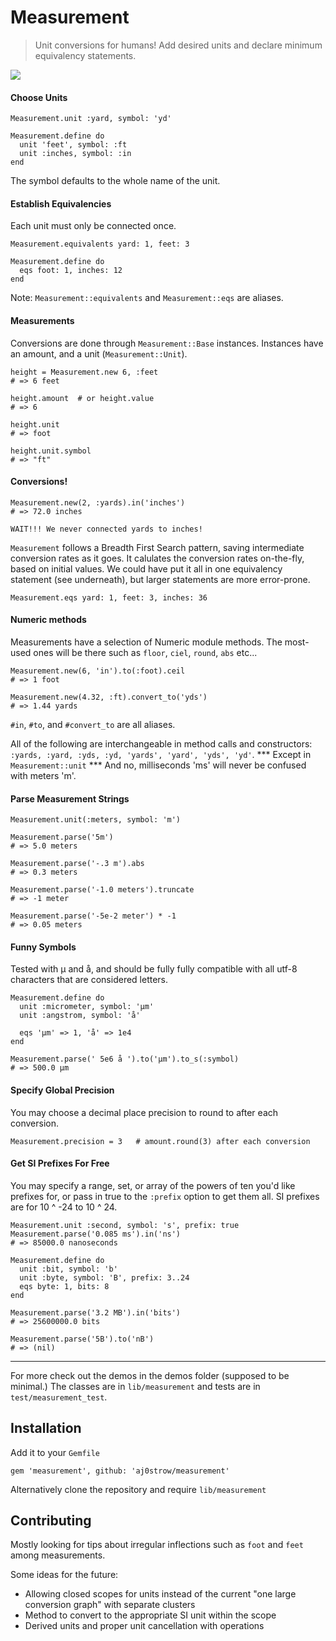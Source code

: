 # Measurement

> Unit conversions for humans! Add desired units and declare minimum equivalency statements. 

![](https://fbcdn-sphotos-g-a.akamaihd.net/hphotos-ak-snc7/481655_10151555899647269_1488239205_n.jpg)

#### Choose Units

```
Measurement.unit :yard, symbol: 'yd'

Measurement.define do
  unit 'feet', symbol: :ft
  unit :inches, symbol: :in
end
```

The symbol defaults to the whole name of the unit. 

#### Establish Equivalencies

Each unit must only be connected once. 

```
Measurement.equivalents yard: 1, feet: 3

Measurement.define do
  eqs foot: 1, inches: 12
end
```

Note: `Measurement::equivalents` and `Measurement::eqs` are aliases. 

#### Measurements

Conversions are done through `Measurement::Base` instances. Instances have an amount, and a unit (`Measurement::Unit`).

```
height = Measurement.new 6, :feet
# => 6 feet

height.amount  # or height.value
# => 6

height.unit   
# => foot

height.unit.symbol
# => "ft"
```

#### Conversions!

```
Measurement.new(2, :yards).in('inches')
# => 72.0 inches
```

`WAIT!!! We never connected yards to inches!` 

`Measurement` follows a Breadth First Search pattern, saving intermediate conversion rates as it goes. It calulates the conversion rates on-the-fly, based on initial values. We could have put it all in one equivalency statement (see underneath), but larger statements are more error-prone. 

```
Measurement.eqs yard: 1, feet: 3, inches: 36
```

#### Numeric methods

Measurements have a selection of Numeric module methods. The most-used ones will be there such as `floor`, `ciel`, `round`, `abs` etc...

```
Measurement.new(6, 'in').to(:foot).ceil
# => 1 foot
```

```
Measurement.new(4.32, :ft).convert_to('yds')
# => 1.44 yards
```

`#in`, `#to`, and `#convert_to` are all aliases. 

All of the following are interchangeable in method calls and constructors: `:yards, :yard, :yds, :yd, 'yards', 'yard', 'yds', 'yd'`. \*\*\* Except in `Measurement::unit` \*\*\* And no, milliseconds 'ms' will never be confused with meters 'm'. 

#### Parse Measurement Strings

```
Measurement.unit(:meters, symbol: 'm')

Measurement.parse('5m')
# => 5.0 meters

Measurement.parse('-.3 m').abs
# => 0.3 meters

Measurement.parse('-1.0 meters').truncate
# => -1 meter

Measurement.parse('-5e-2 meter') * -1
# => 0.05 meters
```

#### Funny Symbols

Tested with µ and å, and should be fully fully compatible with all utf-8 characters that are considered letters.

```
Measurement.define do
  unit :micrometer, symbol: 'µm'
  unit :angstrom, symbol: 'å'
  
  eqs 'µm' => 1, 'å' => 1e4
end

Measurement.parse(' 5e6 å ').to('µm').to_s(:symbol)
# => 500.0 µm
```

#### Specify Global Precision

You may choose a decimal place precision to round to after each conversion. 

```
Measurement.precision = 3   # amount.round(3) after each conversion
```

#### Get SI Prefixes For Free

You may specify a range, set, or array of the powers of ten you'd like prefixes for, or pass in true to the `:prefix` option to get them all. SI prefixes are for 10 ^ -24 to 10 ^ 24.

```
Measurement.unit :second, symbol: 's', prefix: true
Measurement.parse('0.085 ms').in('ns')
# => 85000.0 nanoseconds

Measurement.define do
  unit :bit, symbol: 'b'
  unit :byte, symbol: 'B', prefix: 3..24
  eqs byte: 1, bits: 8
end

Measurement.parse('3.2 MB').in('bits')
# => 25600000.0 bits

Measurement.parse('5B').to('nB')
# => (nil)
```

----

For more check out the demos in the demos folder (supposed to be minimal.) The classes are in `lib/measurement` and tests are in `test/measurement_test`. 

## Installation

Add it to your `Gemfile`

```
gem 'measurement', github: 'aj0strow/measurement'
```

Alternatively clone the repository and require `lib/measurement`

## Contributing

Mostly looking for tips about irregular inflections such as `foot` and `feet` among measurements. 

Some ideas for the future:

- Allowing closed scopes for units instead of the current "one large conversion graph" with separate clusters 
- Method to convert to the appropriate SI unit within the scope
- Derived units and proper unit cancellation with operations